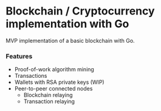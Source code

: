 # Blockchain / Cryptocurrency implementation with Go

MVP implementation of a basic blockchain with Go.

### Features
 - Proof-of-work algorithm mining
 - Transactions
 - Wallets with RSA private keys (WIP)
 - Peer-to-peer connected nodes
   - Blockchain relaying
   - Transaction relaying